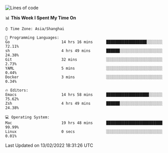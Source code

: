 <!--START_SECTION:waka-->
![Lines of code](https://img.shields.io/badge/From%20Hello%20World%20I%27ve%20Written-22%20Thousand%20lines%20of%20code-blue)

📊 **This Week I Spent My Time On** 

```text
⌚︎ Time Zone: Asia/Shanghai

💬 Programming Languages: 
Go                       14 hrs 16 mins      ██████████████████░░░░░░░   72.11% 
sh                       4 hrs 49 mins       ██████░░░░░░░░░░░░░░░░░░░   24.38% 
Git                      32 mins             ░░░░░░░░░░░░░░░░░░░░░░░░░   2.73% 
YAML                     5 mins              ░░░░░░░░░░░░░░░░░░░░░░░░░   0.44% 
Docker                   3 mins              ░░░░░░░░░░░░░░░░░░░░░░░░░   0.34%

🔥 Editors: 
Emacs                    14 hrs 58 mins      ███████████████████░░░░░░   75.62% 
Zsh                      4 hrs 49 mins       ██████░░░░░░░░░░░░░░░░░░░   24.38%

💻 Operating System: 
Mac                      19 hrs 48 mins      █████████████████████████   99.99% 
Linux                    0 secs              ░░░░░░░░░░░░░░░░░░░░░░░░░   0.01%

```


 Last Updated on 13/02/2022 18:31:26 UTC
<!--END_SECTION:waka-->
